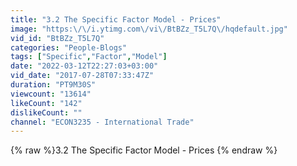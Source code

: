 ```yaml
---
title: "3.2 The Specific Factor Model - Prices"
image: "https:\/\/i.ytimg.com\/vi\/BtBZz_T5L7Q\/hqdefault.jpg"
vid_id: "BtBZz_T5L7Q"
categories: "People-Blogs"
tags: ["Specific","Factor","Model"]
date: "2022-03-12T22:27:03+03:00"
vid_date: "2017-07-28T07:33:47Z"
duration: "PT9M30S"
viewcount: "13614"
likeCount: "142"
dislikeCount: ""
channel: "ECON3235 - International Trade"
---
```

{% raw %}3.2 The Specific Factor Model - Prices {% endraw %}
